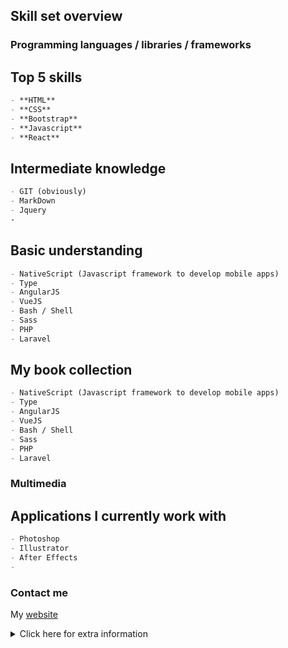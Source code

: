 ## Skill set overview
### Programming languages / libraries / frameworks



## Top 5 skills
```markdown
- **HTML**
- **CSS**
- **Bootstrap**
- **Javascript**
- **React**
```
## Intermediate knowledge
```markdown
- GIT (obviously)
- MarkDown
- Jquery
-
```
## Basic understanding
```markdown
- NativeScript (Javascript framework to develop mobile apps)
- Type
- AngularJS
- VueJS
- Bash / Shell
- Sass
- PHP 
- Laravel
```
## My book collection
```markdown
- NativeScript (Javascript framework to develop mobile apps)
- Type
- AngularJS
- VueJS
- Bash / Shell
- Sass
- PHP 
- Laravel
```
### Multimedia
## Applications I currently work with 
```markdown
- Photoshop
- Illustrator
- After Effects
- 
```

### Contact me

My [website](https://www.philipdenys.be) 

<details><summary>Click here for extra information</summary>
<p>

#### yes, I've hidden this markdown section :p

```markdown
I used markdown/git to make this *skill set overview*
```

</p>
</details>